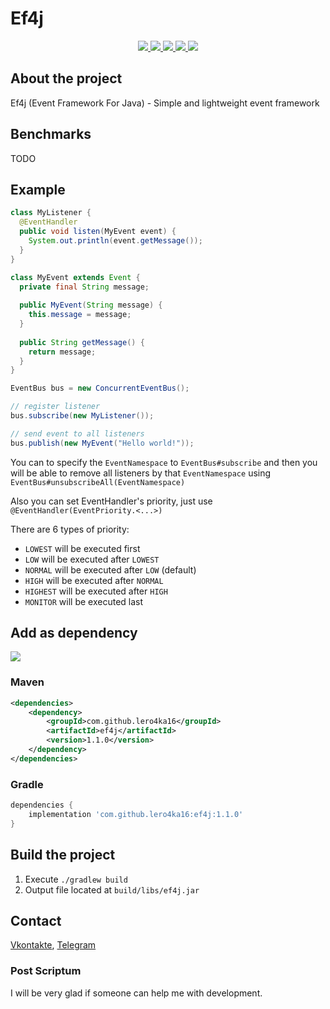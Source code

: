 <!-- @formatter:off  -->

# Ef4j

<div align="center">
  <a href="https://github.com/lero4ka16/ef4j/blob/master/LICENSE">
    <img src="https://img.shields.io/github/license/lero4ka16/ef4j">
  </a>

  <a href="https://discord.gg/ANEHruraCc">
    <img src="https://img.shields.io/discord/819859288049844224?logo=discord">
  </a>

  <a href="https://github.com/lero4ka16/ef4j/issues">
    <img src="https://img.shields.io/github/issues/lero4ka16/ef4j">
  </a>

  <a href="https://github.com/lero4ka16/ef4j/pulls">
    <img src="https://img.shields.io/github/issues-pr/lero4ka16/ef4j">
  </a>

  <a href="https://search.maven.org/artifact/com.github.lero4ka16/ef4j">
    <img src="https://img.shields.io/maven-central/v/com.github.lero4ka16/ef4j">
  </a>

  <!-- <a href="https://s01.oss.sonatype.org/content/repositories/snapshots/com/github/lero4ka16/ef4j">
    <img src="https://img.shields.io/nexus/s/com.github.lero4ka16/ef4j?server=https%3A%2F%2Fs01.oss.sonatype.org">
  </a> -->
</div>

## About the project
Ef4j (Event Framework For Java) - Simple and lightweight event framework

## Benchmarks
TODO

## Example
```java
class MyListener { 
  @EventHandler
  public void listen(MyEvent event) {
    System.out.println(event.getMessage());
  }
}

class MyEvent extends Event {
  private final String message;
	
  public MyEvent(String message) {
    this.message = message;
  }
    
  public String getMessage() {
    return message;
  }
}

EventBus bus = new ConcurrentEventBus();

// register listener
bus.subscribe(new MyListener());

// send event to all listeners
bus.publish(new MyEvent("Hello world!"));
```

You can to specify the `EventNamespace` to `EventBus#subscribe` and then you will be able to
remove all listeners by that `EventNamespace` using `EventBus#unsubscribeAll(EventNamespace)`

Also you can set EventHandler's priority, just use `@EventHandler(EventPriority.<...>)`

There are 6 types of priority:
- `LOWEST` will be executed first
- `LOW` will be executed after `LOWEST`
- `NORMAL` will be executed after `LOW` (default)
- `HIGH` will be executed after `NORMAL`
- `HIGHEST` will be executed after `HIGH`
- `MONITOR` will be executed last
## Add as dependency
<div>
  <a href="https://search.maven.org/artifact/com.github.lero4ka16/ef4j">
    <img src="https://img.shields.io/maven-central/v/com.github.lero4ka16/ef4j">
  </a>
</div>

### Maven
```xml
<dependencies>
    <dependency>
        <groupId>com.github.lero4ka16</groupId>
        <artifactId>ef4j</artifactId>
        <version>1.1.0</version>
    </dependency>
</dependencies>
```

### Gradle
```groovy
dependencies {
    implementation 'com.github.lero4ka16:ef4j:1.1.0'
}
```

## Build the project

1. Execute `./gradlew build`
2. Output file located at `build/libs/ef4j.jar`

## Contact

[Vkontakte](https://vk.com/id623151994),
[Telegram](https://t.me/lero4ka85)

### Post Scriptum

I will be very glad if someone can help me with development.

<!-- @formatter:on  -->